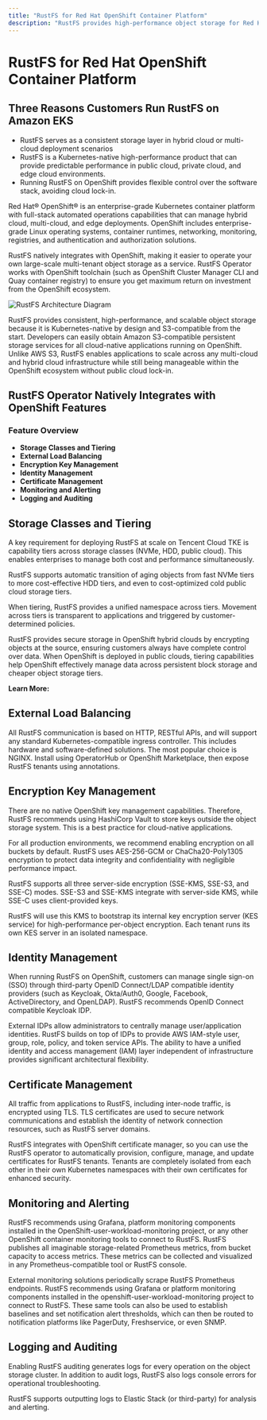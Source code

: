 ```yaml
---
title: "RustFS for Red Hat OpenShift Container Platform"
description: "RustFS provides high-performance object storage for Red Hat OpenShift with enterprise-grade features and multi-cloud capabilities."
---
```


# RustFS for Red Hat OpenShift Container Platform

## Three Reasons Customers Run RustFS on Amazon EKS

- RustFS serves as a consistent storage layer in hybrid cloud or multi-cloud deployment scenarios
- RustFS is a Kubernetes-native high-performance product that can provide predictable performance in public cloud, private cloud, and edge cloud environments.
- Running RustFS on OpenShift provides flexible control over the software stack, avoiding cloud lock-in.

Red Hat® OpenShift® is an enterprise-grade Kubernetes container platform with full-stack automated operations capabilities that can manage hybrid cloud, multi-cloud, and edge deployments. OpenShift includes enterprise-grade Linux operating systems, container runtimes, networking, monitoring, registries, and authentication and authorization solutions.

RustFS natively integrates with OpenShift, making it easier to operate your own large-scale multi-tenant object storage as a service. RustFS Operator works with OpenShift toolchain (such as OpenShift Cluster Manager CLI and Quay container registry) to ensure you get maximum return on investment from the OpenShift ecosystem.

![RustFS Architecture Diagram](images/sec1-1.png)

RustFS provides consistent, high-performance, and scalable object storage because it is Kubernetes-native by design and S3-compatible from the start. Developers can easily obtain Amazon S3-compatible persistent storage services for all cloud-native applications running on OpenShift. Unlike AWS S3, RustFS enables applications to scale across any multi-cloud and hybrid cloud infrastructure while still being manageable within the OpenShift ecosystem without public cloud lock-in.

## RustFS Operator Natively Integrates with OpenShift Features

### Feature Overview

- **Storage Classes and Tiering**
- **External Load Balancing**
- **Encryption Key Management**
- **Identity Management**
- **Certificate Management**
- **Monitoring and Alerting**
- **Logging and Auditing**

## Storage Classes and Tiering

A key requirement for deploying RustFS at scale on Tencent Cloud TKE is capability tiers across storage classes (NVMe, HDD, public cloud). This enables enterprises to manage both cost and performance simultaneously.

RustFS supports automatic transition of aging objects from fast NVMe tiers to more cost-effective HDD tiers, and even to cost-optimized cold public cloud storage tiers.

When tiering, RustFS provides a unified namespace across tiers. Movement across tiers is transparent to applications and triggered by customer-determined policies.

RustFS provides secure storage in OpenShift hybrid clouds by encrypting objects at the source, ensuring customers always have complete control over data. When OpenShift is deployed in public clouds, tiering capabilities help OpenShift effectively manage data across persistent block storage and cheaper object storage tiers.

**Learn More:**

## External Load Balancing

All RustFS communication is based on HTTP, RESTful APIs, and will support any standard Kubernetes-compatible ingress controller. This includes hardware and software-defined solutions. The most popular choice is NGINX. Install using OperatorHub or OpenShift Marketplace, then expose RustFS tenants using annotations.

## Encryption Key Management

There are no native OpenShift key management capabilities. Therefore, RustFS recommends using HashiCorp Vault to store keys outside the object storage system. This is a best practice for cloud-native applications.

For all production environments, we recommend enabling encryption on all buckets by default. RustFS uses AES-256-GCM or ChaCha20-Poly1305 encryption to protect data integrity and confidentiality with negligible performance impact.

RustFS supports all three server-side encryption (SSE-KMS, SSE-S3, and SSE-C) modes. SSE-S3 and SSE-KMS integrate with server-side KMS, while SSE-C uses client-provided keys.

RustFS will use this KMS to bootstrap its internal key encryption server (KES service) for high-performance per-object encryption. Each tenant runs its own KES server in an isolated namespace.

## Identity Management

When running RustFS on OpenShift, customers can manage single sign-on (SSO) through third-party OpenID Connect/LDAP compatible identity providers (such as Keycloak, Okta/Auth0, Google, Facebook, ActiveDirectory, and OpenLDAP). RustFS recommends OpenID Connect compatible Keycloak IDP.

External IDPs allow administrators to centrally manage user/application identities. RustFS builds on top of IDPs to provide AWS IAM-style user, group, role, policy, and token service APIs. The ability to have a unified identity and access management (IAM) layer independent of infrastructure provides significant architectural flexibility.

## Certificate Management

All traffic from applications to RustFS, including inter-node traffic, is encrypted using TLS. TLS certificates are used to secure network communications and establish the identity of network connection resources, such as RustFS server domains.

RustFS integrates with OpenShift certificate manager, so you can use the RustFS operator to automatically provision, configure, manage, and update certificates for RustFS tenants. Tenants are completely isolated from each other in their own Kubernetes namespaces with their own certificates for enhanced security.

## Monitoring and Alerting

RustFS recommends using Grafana, platform monitoring components installed in the OpenShift-user-workload-monitoring project, or any other OpenShift container monitoring tools to connect to RustFS. RustFS publishes all imaginable storage-related Prometheus metrics, from bucket capacity to access metrics. These metrics can be collected and visualized in any Prometheus-compatible tool or RustFS console.

External monitoring solutions periodically scrape RustFS Prometheus endpoints. RustFS recommends using Grafana or platform monitoring components installed in the openshift-user-workload-monitoring project to connect to RustFS. These same tools can also be used to establish baselines and set notification alert thresholds, which can then be routed to notification platforms like PagerDuty, Freshservice, or even SNMP.

## Logging and Auditing

Enabling RustFS auditing generates logs for every operation on the object storage cluster. In addition to audit logs, RustFS also logs console errors for operational troubleshooting.

RustFS supports outputting logs to Elastic Stack (or third-party) for analysis and alerting.
